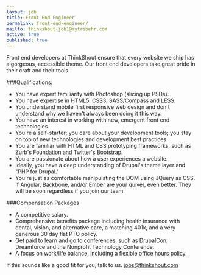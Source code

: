 ```yaml
---
layout: job
title: Front End Engineer
permalink: front-end-engineer/
mailto: thinkshout-job1@mytribehr.com
active: true
published: true
---
```

Front end developers at ThinkShout ensure that every website we ship has a gorgeous, accessible theme. Our front end developers take great pride in their craft and their tools.

###Qualifications:
- You have expert familiarity with Photoshop (slicing up PSDs).
- You have expertise in HTML5, CSS3, SASS/Compass and LESS.
- You understand mobile first responsive web design and don't understand why we haven't always been doing it this way.
- You have an interest in working with new, emergent front end technologies.
- You're a self-starter; you care about your development tools; you stay on top of new technologies and development best practices.
- You are familiar with HTML and CSS prototyping frameworks, such as Zurb's Foundation and Twitter's Bootstrap.
- You are passionate about how a user experiences a website.
- Ideally, you have a deep understanding of Drupal's theme layer and "PHP for Drupal."
- You're just as comfortable manipulating the DOM using JQuery as CSS. If Angular, Backbone, and/or Ember are your quiver, even better. They will be soon regardless if you join our team.

###Compensation Packages
- A competitive salary.
- Comprehensive benefits package including health insurance with dental, vision, and alternative care, a matching 401k, and a very generous 30 day flat PTO policy.
- Get paid to learn and go to conferences, such as DrupalCon, Dreamforce and the Nonprofit Technology Conference.
- A focus on work/life balance, including a flexible office hours policy.

If this sounds like a good fit for you, talk to us. <jobs@thinkshout.com>

